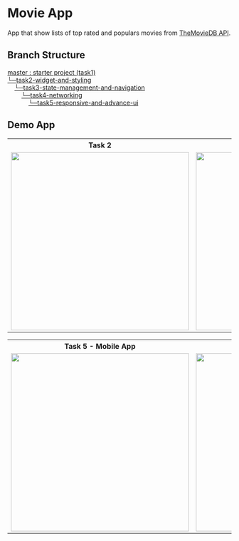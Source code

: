 # Movie App

App that show lists of top rated and populars movies from [TheMovieDB API](https://developers.themoviedb.org/3).

## Branch Structure

[master : starter project (task1)](https://github.com/YLab-Mobile-Dev-Bootcamp/fakhry-tasks/tree/master)\
[└─task2-widget-and-styling](https://github.com/YLab-Mobile-Dev-Bootcamp/fakhry-tasks/tree/task2-widget-and-styling)\
&nbsp;&nbsp;&nbsp;&nbsp;[└─task3-state-management-and-navigation](https://github.com/YLab-Mobile-Dev-Bootcamp/fakhry-tasks/tree/task3-state-mangement-and-navigation)\
&nbsp;&nbsp;&nbsp;&nbsp;&nbsp;&nbsp;&nbsp;&nbsp;[└─task4-networking](https://github.com/YLab-Mobile-Dev-Bootcamp/fakhry-tasks/tree/task4-networking)\
&nbsp;&nbsp;&nbsp;&nbsp;&nbsp;&nbsp;&nbsp;&nbsp;&nbsp;&nbsp;&nbsp;&nbsp;[└─task5-responsive-and-advance-ui](https://github.com/YLab-Mobile-Dev-Bootcamp/fakhry-tasks/tree/task5-responsive-and-advance-ui)

## Demo App

<table>

<tr>
<th>Task 2</th>
<th>Task 3</th>
<th>Task 4</th>
</tr>

<tr>
<td><img src="https://cdn.discordapp.com/attachments/791866991995650081/874743658950320208/ezgif-3-f0d51f622682.gif" height=400></td>
<td><img src="https://cdn.discordapp.com/attachments/791866991995650081/875855177033347082/task3.gif" height=400></td>
<td><img src="https://cdn.discordapp.com/attachments/791866991995650081/878517660130869308/task4.gif" height=400></td>
</tr>

</table>

<table>

<tr>
<th>Task 5 - Mobile App</th>
<th>Task 5 - Web App</th>
</tr>

<tr>
<td><img src="https://cdn.discordapp.com/attachments/791866991995650081/879046677758099537/task5-2.gif" height=400></td>
<td><img src="https://cdn.discordapp.com/attachments/791866991995650081/879046663291949076/task5-1.gif" height=400></td>
</tr>

</table>
